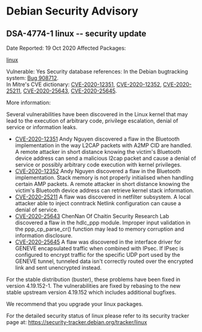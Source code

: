 
Debian Security Advisory
========================


DSA-4774-1 linux -- security update
-----------------------------------



Date Reported:
19 Oct 2020
Affected Packages:

[linux](https://packages.debian.org/src:linux)

Vulnerable:
Yes
Security database references:
In the Debian bugtracking system: [Bug 908712](https://bugs.debian.org/cgi-bin/bugreport.cgi?bug=908712).  
In Mitre's CVE dictionary: [CVE-2020-12351](https://security-tracker.debian.org/tracker/CVE-2020-12351), [CVE-2020-12352](https://security-tracker.debian.org/tracker/CVE-2020-12352), [CVE-2020-25211](https://security-tracker.debian.org/tracker/CVE-2020-25211), [CVE-2020-25643](https://security-tracker.debian.org/tracker/CVE-2020-25643), [CVE-2020-25645](https://security-tracker.debian.org/tracker/CVE-2020-25645).  

More information:

Several vulnerabilities have been discovered in the Linux kernel that
may lead to the execution of arbitrary code, privilege escalation,
denial of service or information leaks.


* [CVE-2020-12351](https://security-tracker.debian.org/tracker/CVE-2020-12351)
Andy Nguyen discovered a flaw in the Bluetooth implementation in the
 way L2CAP packets with A2MP CID are handled. A remote attacker in
 short distance knowing the victim's Bluetooth device address can
 send a malicious l2cap packet and cause a denial of service or
 possibly arbitrary code execution with kernel privileges.
* [CVE-2020-12352](https://security-tracker.debian.org/tracker/CVE-2020-12352)
Andy Nguyen discovered a flaw in the Bluetooth implementation. Stack
 memory is not properly initialised when handling certain AMP
 packets. A remote attacker in short distance knowing the victim's
 Bluetooth device address can retrieve kernel stack information.
* [CVE-2020-25211](https://security-tracker.debian.org/tracker/CVE-2020-25211)
A flaw was discovered in netfilter subsystem. A local attacker
 able to inject conntrack Netlink configuration can cause a denial
 of service.
* [CVE-2020-25643](https://security-tracker.debian.org/tracker/CVE-2020-25643)
ChenNan Of Chaitin Security Research Lab discovered a flaw in the
 hdlc\_ppp module. Improper input validation in the ppp\_cp\_parse\_cr()
 function may lead to memory corruption and information disclosure.
* [CVE-2020-25645](https://security-tracker.debian.org/tracker/CVE-2020-25645)
A flaw was discovered in the interface driver for GENEVE
 encapsulated traffic when combined with IPsec. If IPsec is
 configured to encrypt traffic for the specific UDP port used by the
 GENEVE tunnel, tunneled data isn't correctly routed over the
 encrypted link and sent unencrypted instead.


For the stable distribution (buster), these problems have been fixed in
version 4.19.152-1. The vulnerabilities are fixed by rebasing to the new
stable upstream version 4.19.152 which includes additional bugfixes.


We recommend that you upgrade your linux packages.


For the detailed security status of linux please refer to its security
tracker page at:
<https://security-tracker.debian.org/tracker/linux>





